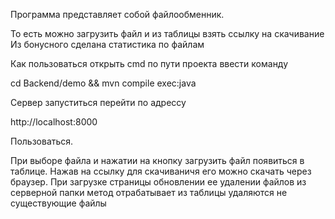 Программа представляет собой файлообменник. 

То есть можно загрузить файл и из таблицы взять ссылку на скачивание
Из бонусного сделана статистика по файлам

Как пользоваться открыть cmd по пути проекта ввести команду 

cd Backend/demo && mvn compile exec:java

Сервер запуститься перейти по адрессу

http://localhost:8000

Пользоваться.

При выборе файла и нажатии на кнопку загрузить файл появиться в таблице.  Нажав на ссылку для скачиваничя его можно скачать через браузер.
При загрузке страницы обновлении  ее удалении файлов из серверной папки метод отрабатывает из таблицы удаляются не существующие файлы
